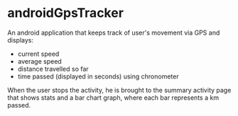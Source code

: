 # androidGpsTracker

An android application that keeps track of user's movement via GPS and displays:
- current speed
- average speed
- distance travelled so far
- time passed (displayed in seconds) using chronometer 

When the user stops the activity, he is brought to the summary activity page that shows stats and a bar chart graph, 
where each bar represents a km passed.

